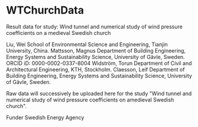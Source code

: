 # WTChurchData
Result data for study: Wind tunnel and numerical study of wind pressure coefficients on a medieval Swedish church

Liu, Wei
School of Environmental Science and Engineering, Tianjin University, China.
Mattsson, Magnus
Department of Building Engineering, Energy Systems and Sustainability Science, University of Gävle, Sweden.
ORCID iD: 0000-0002-0337-8004
Widström, Torun
Department of Civil and Architectural Engineering, KTH, Stockholm.
Claesson, Leif
Department of Building Engineering, Energy Systems and Sustainability Science, University of Gävle, Sweden.

Raw data will successively be uploaded here for the study "Wind tunnel and numerical study of wind pressure coefficients on amedieval Swedish church".

Funder
Swedish Energy Agency
